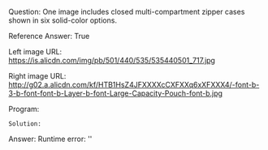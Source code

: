 Question: One image includes closed multi-compartment zipper cases shown in six solid-color options.

Reference Answer: True

Left image URL: https://is.alicdn.com/img/pb/501/440/535/535440501_717.jpg

Right image URL: http://g02.a.alicdn.com/kf/HTB1HsZ4JFXXXXcCXFXXq6xXFXXX4/-font-b-3-b-font-font-b-Layer-b-font-Large-Capacity-Pouch-font-b.jpg

Program:

```
Solution:
```
Answer: Runtime error: ''

